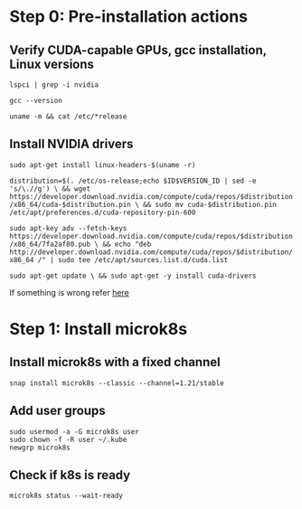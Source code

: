 # Step 0: Pre-installation actions
## Verify CUDA-capable GPUs, gcc installation, Linux versions
`lspci | grep -i nvidia`

`gcc --version`

`uname -m && cat /etc/*release`
## Install NVIDIA drivers
`sudo apt-get install linux-headers-$(uname -r)`

`distribution=$(. /etc/os-release;echo $ID$VERSION_ID | sed -e 's/\.//g') \
   && wget https://developer.download.nvidia.com/compute/cuda/repos/$distribution/x86_64/cuda-$distribution.pin \
   && sudo mv cuda-$distribution.pin /etc/apt/preferences.d/cuda-repository-pin-600`
   
`sudo apt-key adv --fetch-keys https://developer.download.nvidia.com/compute/cuda/repos/$distribution/x86_64/7fa2af80.pub \
   && echo "deb http://developer.download.nvidia.com/compute/cuda/repos/$distribution/x86_64 /" | sudo tee /etc/apt/sources.list.d/cuda.list`
   
`sudo apt-get update \
   && sudo apt-get -y install cuda-drivers`
   


If something is wrong refer [here](https://docs.nvidia.com/cuda/cuda-installation-guide-linux/index.html)
# Step 1: Install microk8s
## Install microk8s with a fixed channel
`snap install microk8s --classic --channel=1.21/stable`
## Add user groups
```
sudo usermod -a -G microk8s user
sudo chown -f -R user ~/.kube
newgrp microk8s
```
## Check if k8s is ready
`microk8s status --wait-ready`
